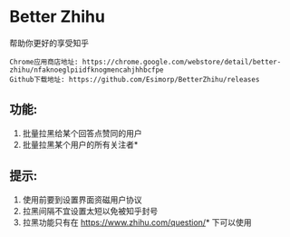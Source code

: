 # Better Zhihu

帮助你更好的享受知乎


    Chrome应用商店地址: https://chrome.google.com/webstore/detail/better-zhihu/nfaknoeglpiidfknogmencahjhhbcfpe
    Github下载地址: https://github.com/Esimorp/BetterZhihu/releases

## 功能:
1. 批量拉黑给某个回答点赞同的用户
2. 批量拉黑某个用户的所有关注者*

## 提示:
1. 使用前要到设置界面资磁用户协议
2. 拉黑间隔不宜设置太短以免被知乎封号
3. 拉黑功能只有在 https://www.zhihu.com/question/* 下可以使用
